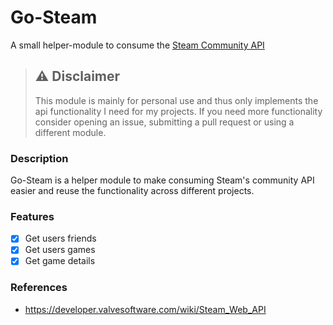# Go-Steam

A small helper-module to consume the [Steam Community API][steamapi]

> ## :warning: Disclaimer
>
> This module is mainly for personal use and thus only implements the api functionality I need for my projects. If you need more functionality consider opening an issue, submitting a pull request or using a different module.

### Description

Go-Steam is a helper module to make consuming Steam's community API easier and reuse the functionality across different projects.

### Features

- [x] Get users friends
- [x] Get users games
- [x] Get game details

### References

- https://developer.valvesoftware.com/wiki/Steam_Web_API

[steamapi]: https://steamcommunity.com/dev
